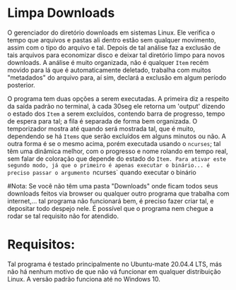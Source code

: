 # Limpa Downloads
O gerenciador do diretório downloads em sistemas Linux. Ele verifica o tempo que arquivos e pastas ali dentro estão sem qualquer movimento, assim com o tipo do arquivo e tal. Depois de tal análise faz a exclusão de tais arquivos para economizar disco e deixar tal diretório limpo para novos downloads. A análise é muito organizada, não é qualquer `Item` recém movido para lá que é automaticamente deletado, trabalha com muitos "metadados" do arquivo para, aí sim, declará a exclusão em algum período posterior.

O programa tem duas opções a serem executadas. A primeira diz a respeito da saída padrão no terminal, à cada 30seg ele retorna um 'output' dizendo o estado dos `Item` a serem excluídos, contendo barra de progresso, tempo de espera para tal; a fila é separada de forma bem organizada. O temporizador mostra até quando será mostrada tal, que é muito, dependendo se há `Items` que serão excluídos em alguns minutos ou não. A outra forma é se o mesmo acima, porém executada usando o `ncurses`; tal têm uma dinâmica melhor, com o progresso e nome rolando em tempo real, sem falar de coloração que depende do estado do `Item.
Para ativar este segundo modo, já que o primeiro é apenas executar o binário... é preciso passar o argumento `ncurses` quando executar o binário

#Nota:
Se você não têm uma pasta "Downloads" onde ficam todos seus downloads feitos via browser ou qualquer outro programa que trabalha com internet,... tal programa não funcionará bem, é preciso fazer criar tal, e depositar todo despejo nele. É possível que o programa nem chegue a rodar se tal requisito não for atendido.

# Requisitos:
Tal programa é testado principalmente no Ubuntu-mate 20.04.4 LTS, más não há nenhum motivo de que não vá funcionar em qualquer distribuição Linux. A versão padrão funciona até no Windows 10.
